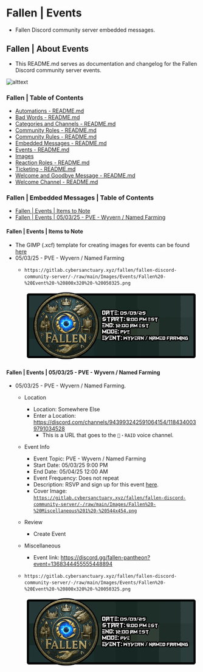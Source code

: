 <!-- omit from toc -->
# Fallen | Events
* Fallen Discord community server embedded messages.

<!-- omit from toc -->
## Fallen | About Events
* This README.md serves as documentation and changelog for the Fallen Discord community server events.

![alttext](/Images/Server%20-%20Icon%20-%20Color%20Balance%20X2%20-%20Midtone%20Red%20-%20512x512%20-%20v3.png)

<!-- omit from toc -->
### Fallen | Table of Contents
* [Automations - README.md](/Automations/README.md)
* [Bad Words - README.md](/Bad%20Words/README.md)
* [Categories and Channels - README.md](/Categories%20and%20Channels/README.md)
* [Community Roles - README.md](/Community%20Roles/README.md)
* [Community Rules - README.md](/Community%20Rules/README.md)
* [Embedded Messages - README.md](/Embedded%20Messages/README.md)
* [Events - README.md](/Events/README.md)
* [Images](/Images/)
* [Reaction Roles - README.md](/Reaction%20Roles/README.md)
* [Ticketing - README.md](/Ticketing/README.md)
* [Welcome and Goodbye Message - README.md](/Welcome%20and%20Goodbye%20Message/README.md)
* [Welcome Channel - README.md](/Welcome%20Channel/README.md)

<!-- omit from toc -->
### Fallen | Embedded Messages | Table of Contents
* [Fallen | Events | Items to Note](#fallen--events--items-to-note)
* [Fallen | Events | 05/03/25 - PVE - Wyvern / Named Farming](#fallen--events--050325---pve---wyvern--named-farming)


#### Fallen | Events | Items to Note
* The GIMP (.xcf) template for creating images for events can be found [here](/Images/Events/Fallen%20-%20Event%20-%20800x320%20-%20Template.xcf)
* 05/03/25 - PVE - Wyvern / Named Farming
    * ```https://gitlab.cybersanctuary.xyz/fallen/fallen-discord-community-server/-/raw/main/Images/Events/Fallen%20-%20Event%20-%20800x320%20-%20050325.png```

        ![alttext](/Images/Events/Fallen%20-%20Event%20-%20800x320%20-%20050325.png)

#### Fallen | Events | 05/03/25 - PVE - Wyvern / Named Farming
* 05/03/25 - PVE - Wyvern / Named Farming.
    * Location
        * Location: Somewhere Else
        * Enter a Location: https://discord.com/channels/943993242591064154/1184340039791034528
            * This is a URL that goes to the `🐉・RAID` voice channel.
    * Event Info
        * Event Topic: PVE - Wyvern / Named Farming
        * Start Date: 05/03/25 9:00 PM
        * End Date: 05/04/25 12:00 AM
        * Event Frequency: Does not repeat
        * Description: RSVP and sign up for this event [here](https://discordapp.com/channels/943993242591064154/1354619698909548624/1366802813090533386).
        * Cover Image: [```https://gitlab.cybersanctuary.xyz/fallen/fallen-discord-community-server/-/raw/main/Images/Fallen%20-%20Miscellaneous%201%20-%20544x454.png```](/Images/Events/Fallen%20-%20Event%20-%20800x320%20-%20050325.png)
    * Review
        * Create Event
    * Miscellaneous
        * Event link: https://discord.gg/fallen-pantheon?event=1368344455555448894
    * ```https://gitlab.cybersanctuary.xyz/fallen/fallen-discord-community-server/-/raw/main/Images/Events/Fallen%20-%20Event%20-%20800x320%20-%20050325.png```

        ![alttext](/Images/Events/Fallen%20-%20Event%20-%20800x320%20-%20050325.png)